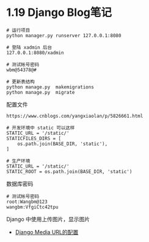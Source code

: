 # 1.19 Django Blog笔记

```shell
# 运行项目
python manager.py runserver 127.0.0.1:8080

# 登陆 xadmin 后台
127.0.0.1:8080/xadmin

# 测试帐号密码
wbm@54378@#

# 更新表结构
python manage.py  makemigrations
python manage.py  migrate
```



配置文件

```shell
https://www.cnblogs.com/yangxiaolan/p/5826661.html

# 开发环境中 static 可以这样
STATIC_URL = '/static/'
STATICFILES_DIRS = [
    os.path.join(BASE_DIR, 'static'),
]

# 生产环境
STATIC_URL = '/static/'
STATIC_ROOT = os.path.join(BASE_DIR, 'static')
```

数据库密码

```shell
# 测试帐号密码
root:Wangbm@123
wangbm:VfgiCtc42tpu
```



Django 中使用上传图片，显示图片

- [Django Media URL的配置](https://www.jianshu.com/p/7979d3e32495)